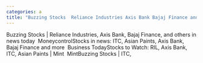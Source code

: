 ```yaml
---
categories: a
title: "Buzzing Stocks  Reliance Industries Axis Bank Bajaj Finance and others in news today  Moneycontrol"
---
```

Buzzing Stocks | Reliance Industries, Axis Bank, Bajaj Finance, and others in news today&nbsp;&nbsp;MoneycontrolStocks in news: ITC, Asian Paints, Axis Bank, Bajaj Finance and more&nbsp;&nbsp;Business TodayStocks to Watch: RIL, Axis Bank, ITC, Asian Paints | Mint&nbsp;&nbsp;MintBuzzing Stocks | ITC,